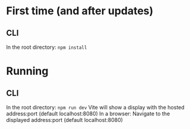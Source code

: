 # First time (and after updates)
## CLI
In the root directory:
`npm install`

# Running
## CLI
In the root directory:
`npm run dev`
Vite will show a display with the hosted address:port (default localhost:8080)
In a browser:
Navigate to the displayed address:port (default localhost:8080)